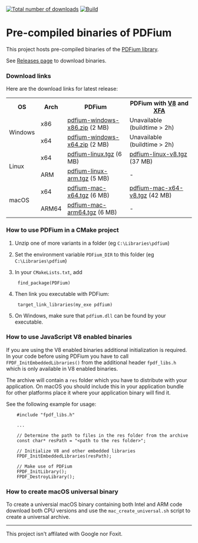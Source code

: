 [![Total number of downloads](https://img.shields.io/github/downloads/bblanchon/pdfium-binaries/total.svg)](https://github.com/bblanchon/pdfium-binaries/releases)
[![Build](https://github.com/bblanchon/pdfium-binaries/actions/workflows/build.yml/badge.svg?branch=master)](https://github.com/bblanchon/pdfium-binaries/actions/workflows/build.yml)

# Pre-compiled binaries of PDFium

This project hosts pre-compiled binaries of the [PDFium library](https://pdfium.googlesource.com/pdfium/).

See [Releases page](https://github.com/bblanchon/pdfium-binaries/releases) to download binaries.

### Download links

Here are the download links for latest release:

<table>
  <tr>
    <th>OS</th>
    <th>Arch</th>
    <th>PDFium</th>
    <th>PDFium with <a href="https://en.wikipedia.org/wiki/V8_(JavaScript_engine)">V8</a> and <a href="https://en.wikipedia.org/wiki/XFA">XFA</a></th>
  </tr>
  <tr>
    <td rowspan="2">Windows</td>
    <td>x86</td>
    <td><a href="https://github.com/bblanchon/pdfium-binaries/releases/latest/download/pdfium-windows-x86.zip">pdfium-windows-x86.zip</a> (2 MB)</td>
    <td>Unavailable (buildtime > 2h)</td>
  </tr>
  <tr>
    <td>x64</td>
    <td><a href="https://github.com/bblanchon/pdfium-binaries/releases/latest/download/pdfium-windows-x64.zip">pdfium-windows-x64.zip</a> (2 MB)</td>
    <td>Unavailable (buildtime > 2h)</td>
  </tr>
  <tr>
    <td rowspan="2">Linux</td>
    <td>x64</td>
    <td><a href="https://github.com/bblanchon/pdfium-binaries/releases/latest/download/pdfium-linux-x64.tgz">pdfium-linux.tgz</a> (6 MB)</td>
    <td><a href="https://github.com/bblanchon/pdfium-binaries/releases/latest/download/pdfium-linux-x64-v8.tgz">pdfium-linux-v8.tgz</a> (37 MB)</td>
  </tr>
  <tr>
    <td>ARM</td>
    <td><a href="https://github.com/bblanchon/pdfium-binaries/releases/latest/download/pdfium-linux-arm.tgz">pdfium-linux-arm.tgz</a> (5 MB)</td>
    <td>-</td>
  </tr>
  <tr>
    <td rowspan="2">macOS</td>
    <td>x64</td>
    <td><a href="https://github.com/bblanchon/pdfium-binaries/releases/latest/download/pdfium-mac-x64.tgz">pdfium-mac-x64.tgz</a> (6 MB)</td>
    <td><a href="https://github.com/bblanchon/pdfium-binaries/releases/latest/download/pdfium-mac-x64-v8.tgz">pdfium-mac-x64-v8.tgz</a> (42 MB)</td>
  </tr>
  <tr>
    <td>ARM64</td>
    <td><a href="https://github.com/bblanchon/pdfium-binaries/releases/latest/download/pdfium-mac-arm64.tgz">pdfium-mac-arm64.tgz</a> (6 MB)</td>
    <td>-</td>
  </tr>
</table>

### How to use PDFium in a CMake project

1. Unzip one of more variants in a folder (eg `C:\Libraries\pdfium`)
2. Set the environment variable `PDFium_DIR` to this folder (eg `C:\Libraries\pdfium`)
3. In your `CMakeLists.txt`, add

        find_package(PDFium)

4. Then link you executable with PDFium:

        target_link_libraries(my_exe pdfium)

5. On Windows, make sure that `pdfium.dll` can be found by your executable.

### How to use JavaScript V8 enabled binaries

If you are using the V8 enabled binaries additional initialization is required.
In your code before using PDFium you have to call `FPDF_InitEmbeddedLibraries()`
from the additional header `fpdf_libs.h` which is only available in V8 enabled
binaries.

The archive will contain a `res` folder which you have to distribute with your
application. On macOS you should include this in your application bundle for other
platforms place it where your application binary will find it.

See the following example for usage:

        #include "fpdf_libs.h"

        ...

        // Determine the path to files in the res folder from the archive
        const char* resPath = "<path to the res folder>";

        // Initialize V8 and other embedded libraries
        FPDF_InitEmbeddedLibraries(resPath);

        // Make use of PDFium
        FPDF_InitLibrary();
        FPDF_DestroyLibrary();

### How to create macOS universal binary

To  create a universial macOS binary containing both Intel and ARM code download
both CPU versions and use the `mac_create_universal.sh` script to create a
universal archive.


---

This project isn't affilated with Google nor Foxit.